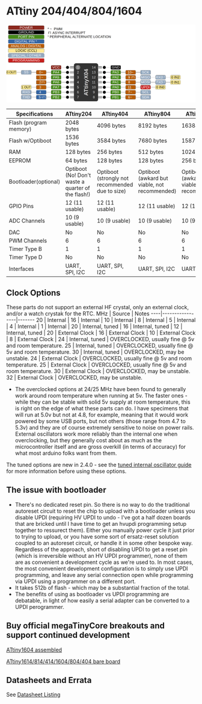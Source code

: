 # ATtiny 204/404/804/1604
![x04 Pin Mapping](ATtiny_x04.gif "Arduino Pin Mapping for ATtiny x04")

 Specifications |  ATtiny204|  ATtiny404  |  ATtiny804  |    ATtiny1604
------------ | ------------- | ------------- | ------------- | -------------
Flash (program memory)   | 2048 bytes | 4096 bytes | 8192 bytes | 16384 bytes
Flash w/Optiboot   | 1536 bytes | 3584 bytes | 7680 bytes | 15872 bytes
RAM  | 128 bytes | 256 bytes | 512 bytes | 1024 bytes
EEPROM | 64 bytes | 128 bytes | 128 bytes | 256 bytes
Bootloader(optional) | Optiboot (No! Don't waste a quarter of the flash!) | Optiboot (strongly not recommended due to size) | Optiboot (awkard but viable, not recommended) | Optiboot (awkard but viable, not recommended)
GPIO Pins | 12 (11 usable) | 12 (11 usable) | 12 (11 usable) | 12 (11 usable)
ADC Channels | 10 (9 usable) | 10 (9 usable) | 10 (9 usable) | 10 (9 usable)
DAC | No | No | No | No
PWM Channels | 6 | 6 | 6 | 6
Timer Type B| 1 | 1 | 1 | 1
Timer Type D | No | No | No | No
Interfaces | UART, SPI, I2C | UART, SPI, I2C | UART, SPI, I2C | UART, SPI, I2C

## Clock Options
These parts do not support an external HF crystal, only an external clock, and/or a watch crystak for the RTC.
 MHz | Source          | Notes
 ----|-----------------|-------
  20 | Internal        |
  16 | Internal        |
  10 | Internal        |
   8 | Internal        |
   5 | Internal        |
   4 | Internal        |
   1 | Internal        |
  20 | Internal, tuned |
  16 | Internal, tuned |
  12 | Internal, tuned |
  20 | External Clock  |
  16 | External Clock  |
  10 | External Clock  |
   8 | External Clock  |
  24 | Internal, tuned | OVERCLOCKED, usually fine @ 5v and room temperature.
  25 | Internal, tuned | OVERCLOCKED, usually fine @ 5v and room temperature.
  30 | Internal, tuned | OVERCLOCKED, may be unstable.
  24 | External Clock  | OVERCLOCKED, usually fine @ 5v and room temperature.
  25 | External Clock  | OVERCLOCKED, usually fine @ 5v and room temperature.
  30 | External Clock  | OVERCLOCKED, may be unstable.
  32 | External Clock  | OVERCLOCKED, may be unstable.

* The overclocked options at 24/25 MHz have been found to generally work around room temperature when running at 5v. The faster ones - while they can be stable with solid 5v supply at room temperature, this is right on the edge of what these parts can do. I have specimens that will run at 5.0v but not at 4.8, for example, meaning that it would work powered by some USB ports, but not others (those range from 4.7 to 5.3v) and they are of course extremely sensitive to noise on power rails. External oscillators work more reliably than the internal one when overclocking, but they generally cost about as much as the microcontroller itself and are gross overkill (in terms of accuracy) for what most arduino folks want from them.

The tuned options are new in 2.4.0 - see the [tuned internal oscillator guide](Tuning.md) for more information before using these options.

## The issue with bootloader
* There's no dedicated reset pin. So there is no way to do the traditional autoreset circuit to reset the chip to upload with a bootloader unless you disable UPDI (requiring HV UPDI to undo - I've got a half dozen boards that are bricked until I have time to get an hvupdi programming setup together to ressurect them). Either you manually power cycle it just prior to trying to upload, or you have some sort of ersatz-reset solution coupled to an autoreset circuit, or handle it in some other bespoke way. Regardless of the approach, short of disabling UPDI to get a reset pin (which is irreversible without an HV UPDI programmer), none of them are as convenient a development cycle as we're used to. In most cases, the most convenient development configuration is to simply use UPDI programming, and leave any serial connection open while programming via UPDI using a programmer on a different port.
* It takes 512b of flash - which may be a substantial fraction of the total.
* The benefits of using as bootloader vs UPDI programming are debatable, in light of how easily a serial adapter can be converted to a UPDI perogrammer.

## Buy official megaTinyCore breakouts and support continued development
[ATtiny1604 assembled](https://www.tindie.com/products/17598/)

[ATtiny1614/814/414/1604/804/404 bare board](https://www.tindie.com/products/17748/)

## Datasheets and Errata
See [Datasheet Listing](Datasheets.md)
